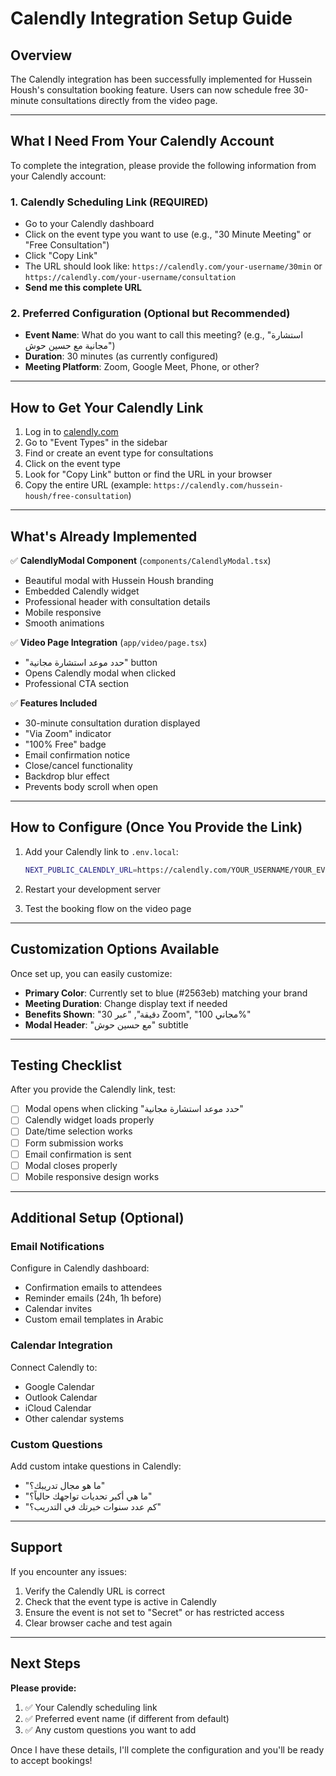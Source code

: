 # Calendly Integration Setup Guide

## Overview

The Calendly integration has been successfully implemented for Hussein Housh's consultation booking feature. Users can now schedule free 30-minute consultations directly from the video page.

---

## What I Need From Your Calendly Account

To complete the integration, please provide the following information from your Calendly account:

### 1. **Calendly Scheduling Link** (REQUIRED)

- Go to your Calendly dashboard
- Click on the event type you want to use (e.g., "30 Minute Meeting" or "Free Consultation")
- Click "Copy Link"
- The URL should look like: `https://calendly.com/your-username/30min` or `https://calendly.com/your-username/consultation`
- **Send me this complete URL**

### 2. **Preferred Configuration** (Optional but Recommended)

- **Event Name**: What do you want to call this meeting? (e.g., "استشارة مجانية مع حسين حوش")
- **Duration**: 30 minutes (as currently configured)
- **Meeting Platform**: Zoom, Google Meet, Phone, or other?

---

## How to Get Your Calendly Link

1. Log in to [calendly.com](https://calendly.com)
2. Go to "Event Types" in the sidebar
3. Find or create an event type for consultations
4. Click on the event type
5. Look for "Copy Link" button or find the URL in your browser
6. Copy the entire URL (example: `https://calendly.com/hussein-housh/free-consultation`)

---

## What's Already Implemented

✅ **CalendlyModal Component** (`components/CalendlyModal.tsx`)

- Beautiful modal with Hussein Housh branding
- Embedded Calendly widget
- Professional header with consultation details
- Mobile responsive
- Smooth animations

✅ **Video Page Integration** (`app/video/page.tsx`)

- "حدد موعد استشارة مجانية" button
- Opens Calendly modal when clicked
- Professional CTA section

✅ **Features Included**

- 30-minute consultation duration displayed
- "Via Zoom" indicator
- "100% Free" badge
- Email confirmation notice
- Close/cancel functionality
- Backdrop blur effect
- Prevents body scroll when open

---

## How to Configure (Once You Provide the Link)

1. Add your Calendly link to `.env.local`:

   ```bash
   NEXT_PUBLIC_CALENDLY_URL=https://calendly.com/YOUR_USERNAME/YOUR_EVENT
   ```

2. Restart your development server

3. Test the booking flow on the video page

---

## Customization Options Available

Once set up, you can easily customize:

- **Primary Color**: Currently set to blue (#2563eb) matching your brand
- **Meeting Duration**: Change display text if needed
- **Benefits Shown**: "30 دقيقة", "عبر Zoom", "مجاني 100%"
- **Modal Header**: "مع حسين حوش" subtitle

---

## Testing Checklist

After you provide the Calendly link, test:

- [ ] Modal opens when clicking "حدد موعد استشارة مجانية"
- [ ] Calendly widget loads properly
- [ ] Date/time selection works
- [ ] Form submission works
- [ ] Email confirmation is sent
- [ ] Modal closes properly
- [ ] Mobile responsive design works

---

## Additional Setup (Optional)

### Email Notifications

Configure in Calendly dashboard:

- Confirmation emails to attendees
- Reminder emails (24h, 1h before)
- Calendar invites
- Custom email templates in Arabic

### Calendar Integration

Connect Calendly to:

- Google Calendar
- Outlook Calendar
- iCloud Calendar
- Other calendar systems

### Custom Questions

Add custom intake questions in Calendly:

- "ما هو مجال تدريبك؟"
- "ما هي أكبر تحديات تواجهك حالياً؟"
- "كم عدد سنوات خبرتك في التدريب؟"

---

## Support

If you encounter any issues:

1. Verify the Calendly URL is correct
2. Check that the event type is active in Calendly
3. Ensure the event is not set to "Secret" or has restricted access
4. Clear browser cache and test again

---

## Next Steps

**Please provide:**

1. ✅ Your Calendly scheduling link
2. ✅ Preferred event name (if different from default)
3. ✅ Any custom questions you want to add

Once I have these details, I'll complete the configuration and you'll be ready to accept bookings!
